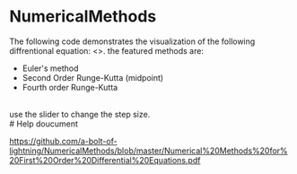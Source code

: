 # NumericalMethods

The following code demonstrates the visualization of the following diffrentional equation: <>.
the featured methods are:
* Euler's method
* Second Order Runge-Kutta (midpoint)
* Fourth order Runge-Kutta 
 <br>
use the slider to change the step size.
<br>
# Help doucument

https://github.com/a-bolt-of-lightning/NumericalMethods/blob/master/Numerical%20Methods%20for%20First%20Order%20Differential%20Equations.pdf

